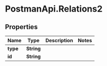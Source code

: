 # PostmanApi.Relations2

## Properties

Name | Type | Description | Notes
------------ | ------------- | ------------- | -------------
**type** | **String** |  | 
**id** | **String** |  | 


